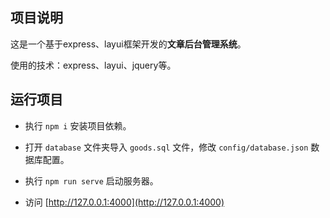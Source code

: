 ## 项目说明

这是一个基于express、layui框架开发的**文章后台管理系统**。

使用的技术：express、layui、jquery等。



## 运行项目

- 执行 `npm i` 安装项目依赖。

- 打开 `database` 文件夹导入 `goods.sql` 文件，修改 `config/database.json` 数据库配置。

- 执行  `npm run serve` 启动服务器。

- 访问 [http://127.0.0.1:4000](http://127.0.0.1:4000) 
